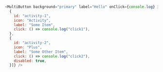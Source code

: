 <!--
SPDX-FileCopyrightText: 2021 Zextras <https://www.zextras.com>

SPDX-License-Identifier: AGPL-3.0-only
-->

``` js

<MultiButton background="primary" label="Hello" onClick={console.log} items={[
  {
    id: "activity-1",
    icon: "Activity",
    label: "Some Item",
    click: () => console.log("click1"),
  },
  {
    id: "activity-2",
    icon: "Plus",
    label: "Some Other Item",
    click: () => console.log("click2"),
    disabled: true,
  }]} />

```